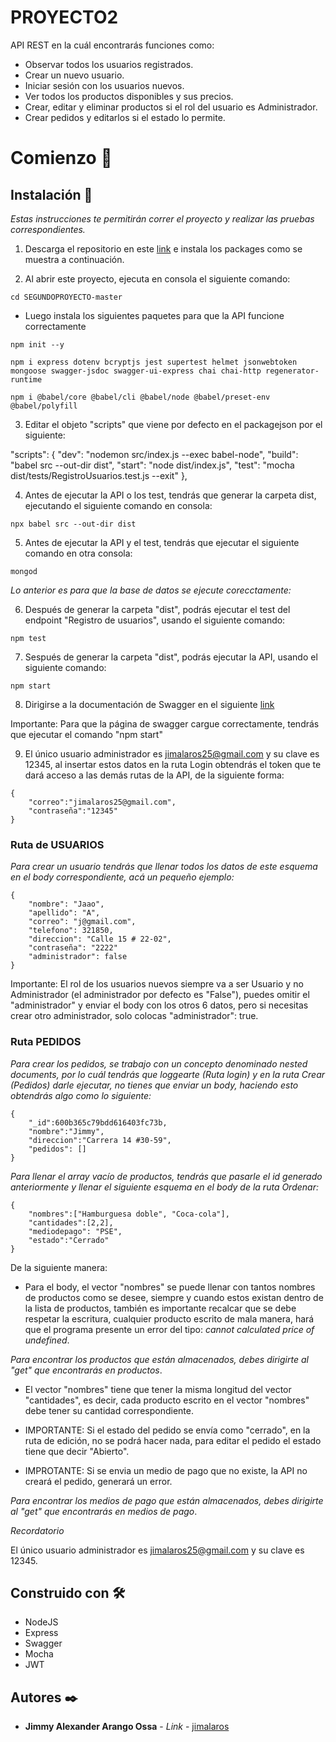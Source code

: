 # PROYECTO2

API REST en la cuál encontrarás funciones como:

* Observar todos los usuarios registrados.
* Crear un nuevo usuario.
* Iniciar sesión con los usuarios nuevos.
* Ver todos los productos disponibles y sus precios.
* Crear, editar y eliminar productos si el rol del usuario es Administrador.
* Crear pedidos y editarlos si el estado lo permite.

# Comienzo 🚀

## Instalación 🔧

_Estas instrucciones te permitirán correr el proyecto y realizar las pruebas correspondientes._

1. Descarga el repositorio en este [link](https://github.com/jimalaros/SEGUNDOPROYECTO) e instala los packages como se muestra a continuación.

2. Al abrir este proyecto, ejecuta en consola el siguiente comando:

```
cd SEGUNDOPROYECTO-master
```

* Luego instala los siguientes paquetes para que la API funcione correctamente

```
npm init --y
```

```
npm i express dotenv bcryptjs jest supertest helmet jsonwebtoken mongoose swagger-jsdoc swagger-ui-express chai chai-http regenerator-runtime
```

```
npm i @babel/core @babel/cli @babel/node @babel/preset-env @babel/polyfill
```

3. Editar el objeto "scripts" que viene por defecto en el packagejson por el siguiente:

"scripts": {
    "dev": "nodemon src/index.js --exec babel-node",
    "build": "babel src --out-dir dist",
    "start": "node dist/index.js",
    "test": "mocha dist/tests/RegistroUsuarios.test.js --exit"
  },

4. Antes de ejecutar la API o los test, tendrás que generar la carpeta dist, ejecutando el siguiente comando en consola:

```
npx babel src --out-dir dist
```

5. Antes de ejecutar la API y el test, tendrás que ejecutar el siguiente comando en otra consola:

```
mongod
```

_Lo anterior es para que la base de datos se ejecute corecctamente:_

6.  Después de generar la carpeta "dist", podrás ejecutar el test del endpoint "Registro de usuarios", usando el siguiente comando:

```
npm test
```

7. Sespués de generar la carpeta "dist", podrás ejecutar la API, usando el siguiente comando:

```
npm start
```

8. Dirigirse a la documentación de Swagger en el siguiente [link](http://localhost:5000/api-docs/)

Importante: Para que la página de swagger cargue correctamente, tendrás que ejecutar el comando "npm start"

9. El único usuario administrador es jimalaros25@gmail.com y su clave es 12345, al insertar estos datos en la ruta Login obtendrás el token que te dará acceso a las demás rutas de la API, de la siguiente forma:

```
{
    "correo":"jimalaros25@gmail.com",
    "contraseña":"12345"
}
```

### Ruta de USUARIOS

_Para crear un usuario tendrás que llenar todos los datos de este esquema en el body correspondiente, acá un pequeño ejemplo:_

```
{
    "nombre": "Jaao",
    "apellido": "A",
    "correo": "j@gmail.com",
    "telefono": 321850,
    "direccion": "Calle 15 # 22-02",
    "contraseña": "2222"
    "administrador": false
}
```
Importante: El rol de los usuarios nuevos siempre va a ser Usuario y no Administrador (el administrador por defecto es "False"), puedes omitir el "administrador" y enviar el body con los otros 6 datos, pero si necesitas crear otro administrador, solo colocas "administrador": true.

### Ruta PEDIDOS

_Para crear los pedidos, se trabajo con un concepto denominado nested documents, por lo cuál tendrás que loggearte (Ruta login) y en la ruta Crear (Pedidos) darle ejecutar, no tienes que enviar un body, haciendo esto obtendrás algo como lo siguiente:_

```
{
    "_id":600b365c79bdd616403fc73b,
    "nombre":"Jimmy",
    "direccion":"Carrera 14 #30-59",
    "pedidos": []
}
```

_Para llenar el array vacío de productos, tendrás que pasarle el id generado anteriormente y llenar el siguiente esquema en el body de la ruta Ordenar:_
```
{
    "nombres":["Hamburguesa doble", "Coca-cola"],
    "cantidades":[2,2],
    "mediodepago": "PSE",
    "estado":"Cerrado"
}
```

De la siguiente manera: 

* Para el body, el vector "nombres" se puede llenar con tantos nombres de productos como se desee, siempre y cuando estos existan dentro de la lista de productos, también es importante recalcar que se debe respetar la escritura, cualquier producto escrito de mala manera, hará que el programa presente un error del tipo: _cannot calculated price of undefined_.

_Para encontrar los productos que están almacenados, debes dirigirte al "get" que encontrarás en productos_.

* El vector "nombres" tiene que tener la misma longitud del vector "cantidades", es decir, cada producto escrito en el vector "nombres" debe tener su cantidad correspondiente.

* IMPORTANTE: Si el estado del pedido se envía como "cerrado", en la ruta de edición, no se podrá hacer nada, para editar el pedido el estado tiene que decir "Abierto".
* IMPROTANTE: Si se envia un medio de pago que no existe, la API no creará el pedido, generará un error.

_Para encontrar los medios de pago que están almacenados, debes dirigirte al "get" que encontrarás en medios de pago_.

_Recordatorio_

El único usuario administrador es jimalaros25@gmail.com y su clave es 12345.

## Construido con 🛠️

* NodeJS
* Express
* Swagger
* Mocha
* JWT

## Autores ✒️

* **Jimmy Alexander Arango Ossa** - *Link* - [jimalaros](https://github.com/jimalaros/SEGUNDOPROYECTO)

